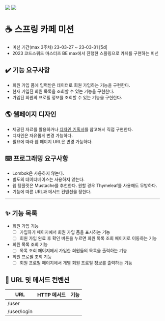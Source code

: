 ![](https://img.shields.io/badge/VERSION-1.0-green)
![](https://img.shields.io/badge/LAST_UPDATE-2023--03--27-blue)

# ☕️ 스프링 카페 미션
- 미션 기간(max 3주차) 23-03-27 ~ 23-03-31 [5d]
- 2023 코드스쿼드 마스터즈 BE max에서 진행한 스플링으로 카페를 구현하는 미션

## ✔️ 기능 요구사항
- 회원 가입 폼에 입력받은 데이터로 회원 가입하는 기능을 구현한다.
- 현재 가입된 회원 목록을 조회할 수 있는 기능을 구현한다.
- 가입된 회원의 프로필 정보를 조회할 수 있는 기능을 구현한다.

## 🌎 웹페이지 디자인
- 제공된 자료를 활용하거나 [디자인 기획서](https://www.figma.com/file/x3Ti8BcshPj5TFCUlTGLIe/BE_%EA%B5%90%EC%9C%A1%EC%9A%A9%EC%9B%B9%ED%8E%98%EC%9D%B4%EC%A7%80?node-id=0-1&t=IZ2KLLZeyhys2vmc-0)를 참고해서 직접 구현한다.
- 디자인은 자유롭게 변경 가능하다.
- 필요에 따라 웹 페이지 URL은 변경 가능하다.

## ⌨️ 프로그래밍 요구사항
- Lombok은 사용하지 않는다. 
- 별도의 데이터베이스는 사용하지 않는다. 
- 웹 템플릿은 Mustache를 추천한다. 원할 경우 Thymeleaf를 사용해도 무방하다.
- 기능에 따른 URL과 메서드 컨벤션을 정한다.

---

## ✨ 기능 목록
- 회원 가입 기능
  - [ ] 가입하기 페이지에서 회원 가입 폼을 표시하는 기능
  - [ ] 회원 가입 완료 후 확인 버튼을 누르면 회원 목록 조회 페이지로 이동하는 기능

- 회원 목록 조회 기능
  - [ ] 목록 조회 페이지에서 가입한 회원들의 목록을 출력하는 기능

- 회원 프로필 조회 기능
  - [ ] 회원 프로필 페이지에서 개별 회원 프로필 정보를 출력하는 기능

## 📌 URL 및 메서드 컨벤션
| URL          | HTTP 메서드  | 기능 |
|--------------|-----------|---|
| /user        |           |   |
| /user/login  |           |  |

